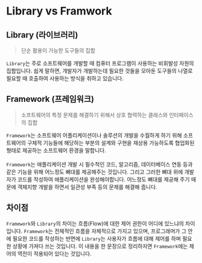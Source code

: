 # Library vs Framwork
## Library (라이브러리)
> 단순 활용이 가능한 도구들의 집합

`Library`는 주로 소프트웨어를 개발할 때 컴퓨터 프로그램이 사용하는 비휘발성 자원의 집합입니다. 쉽게 말하면, 개발자가 개발하는데 필요한 것들을 모아둔 도구들의 나열로 필요할 때 호출하여 사용하는 방식을 취하고 있습니다.

## Framework (프레임워크)
> 소프트웨어의 특정 문제를 해결하기 위해서 상호 협력하는 클래스와 인터페이스의 집합

`Framework`는 소프트웨어 어플리케이션이나 솔루션의 개발을 수월하게 하기 위해 소프트웨어의 구체적 기능들에 해당하는 부분의 설계와 구현을 재상용 가능하도록 협업화된 형태로 제공하는 소프트웨어 환경을 말합니다.
<br>
<br>
`Framework`는 애플리케이션 개발 시 필수적인 코드, 알고리즘, 데이터베이스 연동 등과 같은 기능을 위해 어느정도 뼈대를 제공해주는 것입니다. 그리고 그러한 뼈대 위에 개발자가 코드를 작성하여 애플리케이션을 완성해야합니다. 어느정도 뼈대를 제공해 주기 때문에 객체지향 개발을 하면서 일관성 부족 등의 문제를 해결해 줍니다.

 ## 차이점 
 `Framework`와 `Library`의 차이는 흐름(Flow)에 대한 제어 권한이 어디에 있느냐의 차이 입니다. `Framework`는 전체적인 흐름을 자체적으로 가지고 있으며, 프로그래머가 그 안에 필요한 코드를 작성하는 반면에 `Library`는 사용자가 흐름에 대해 제어를 하며 필요한 상황에 가져다 쓰는 것입니다. 이 내용을 한 문장으로 정리하자면 `Framework`에는 제어의 역전이 적용되어 있다는 것입니다.